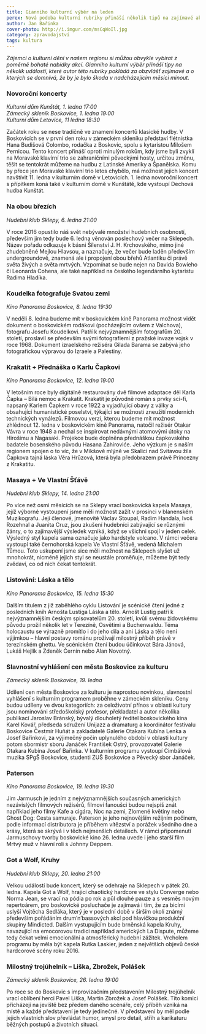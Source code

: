```yaml
---
title: Gianniho kulturní výběr na leden
perex: Nová podoba kulturní rubriky přináší několik tipů na zajímavé akce v regionu, které by bylo škoda minout.
author: Jan Bařinka
cover-photo: http://i.imgur.com/msCqWoIl.jpg
category: zpravodajství
tags: kultura
---
```


*Zájemci o kulturní dění v našem regionu si můžou obvykle vybírat z poměrně bohaté nabídky akcí. Gianniho kulturní výběr přináší tipy na několik událostí, které autor této rubriky pokládá za obzvlášť zajímavé a o kterých se domnívá, že by je bylo škoda v nadcházejícím měsíci minout.*

### Novoroční koncerty

*Kulturní dům Kunštát, 1. ledna 17:00*  
*Zámecký skleník Boskovice, 1. ledna 19:00*  
*Kulturní dům Letovice, 11 ledna 18:30*  

Začátek roku se nese tradičně ve znamení koncertů klasické hudby. V Boskovicích se v první den roku v zámeckém skleníku představí flétnistka Hana Budišová Colombo, rodačka z Boskovic, spolu s kytaristou Milošem Pernicou. Tento koncert přináší oproti minulým rokům, kdy jsme byli zvyklí na Moravské klavírní trio se zahraničními pěveckými hosty, určitou změnu, těšit se tentokrát můžeme na hudbu z Latinské Ameriky a Španělska. Komu by přece jen Moravské klavírní trio letos chybělo, má možnost jejich koncert navštívit 11. ledna v kulturním domě v Letovicích. 1. ledna novoroční koncert s přípitkem koná také v kulturním domě v Kunštátě, kde vystoupí Dechová hudba Kunštát.

### Na obou březích

*Hudební klub Sklepy, 6. ledna 21:00*

V roce 2016 opustilo náš svět nebývalé množství hudebních osobností, především jim tedy bude 6. ledna věnován poslechový večer na Sklepech. Název pořadu odkazuje k básni Šílenství J. H. Krchovského, mimo jiné zhudebněné Mejlou Hlavsou, a naznačuje, že večer bude laděn především undergroundově, znamená ale i propojení obou břehů Atlantiku či právě světa živých a světa mrtvých. Vzpomínat se bude nejen na Davida Bowieho či Leonarda Cohena, ale také například na českého legendárního kytaristu Radima Hladíka.

### Koudelka fotografuje Svatou zemi

*Kino Panorama Boskovice, 8. ledna 19:30*

V neděli 8. ledna budeme mít v boskovickém kině Panorama možnost vidět dokument o boskovickém rodákovi (pocházejícím ovšem z Valchova), fotografu Josefu Koudelkovi. Patří k nejvýznamnějším fotografům 20. století, proslavil se především svými fotografiemi z pražské invaze vojsk v roce 1968. Dokument izraelského režiséra Gilada Barama se zabývá jeho fotografickou výpravou do Izraele a Palestiny.

### Krakatit + Přednáška o Karlu Čapkovi

*Kino Panorama Boskovice, 12. ledna 19:00*

V letošním roce byly digitálně restaurovány dvě filmové adaptace děl Karla Čapka – Bílá nemoc a Krakatit. Krakatit je původně román s prvky sci-fi, napsaný Karlem Čapkem v roce 1922 a vyjadřující obavy z války a obsahující humanistické poselství, týkající se možnosti zneužití moderních technických vynálezů. Filmovou verzi, kterou budeme mít možnost zhlédnout 12. ledna v boskovickém kině Panorama, natočil režisér Otakar Vávra v roce 1948 a nechal se inspirovat nedávnými atomovými útoky na Hirošimu a Nagasaki. Projekce bude doplněna přednáškou čapkovského badatele bosenského původu Hasana Zahiroviće. Jeho výzkum je s naším regionem spojen o to víc, že v Mikšově mlýně ve Skalici nad Svitavou žila Čapkova tajná láska Věra Hrůzová, která byla předobrazem právě Princezny z Krakatitu.

### Masaya + Ve Vlastní Šťávě

*Hudební klub Sklepy, 14. ledna 21:00*

Po více než osmi měsících se na Sklepy vrací boskovická kapela Masaya, jejíž výborné vystoupení jsme měli možnost zažít v prosinci v blanenském Muzikografu. Její členové, jmenovitě Václav Stoupal, Radim Handala, Ivoš Rozehnal a Juanita Cruz, jsou zkušení hudebníci zabývající se různými žánry, o to zajímavější výsledek vzniká, když se všichni spojí v jeden celek. Výsledný styl kapela sama označuje jako hardstyle volcano. V rámci večera vystoupí také černohorská kapela Ve Vlastní Šťávě, vedená Michalem Tůmou. Toto uskupení jsme sice měli možnost na Sklepech slyšet už mnohokrát, nicméně jejich styl se neustále proměňuje, můžeme být tedy zvědaví, co od nich čekat tentokrát.

### Listování: Láska a tělo

*Kino Panorama Boskovice, 15. ledna 15:30*

Dalším titulem z již zaběhlého cyklu Listování je scénické čtení jedné z posledních knih Arnošta Lustiga Láska a tělo. Arnošt Lustig patří k nejvýznamnějším českým spisovatelům 20. století, kvůli svému židovskému původu prožil několik let v Terezíně, Osvětimi a Buchenwaldu. Téma holocaustu se výrazně promítlo i do jeho díla a ani Láska a tělo není výjimkou – hlavní postavy románu prožívají  milostný příběh právě v terezínském ghettu. Ve scénickém čtení budou účinkovat Bára Jánová, Lukáš Hejlík a Zdeněk Černín nebo Alan Novotný.

### Slavnostní vyhlášení cen města Boskovice za kulturu

*Zámecký skleník Boskovice, 19. ledna*

Udílení cen města Boskovice za kulturu je naprostou novinkou, slavnostní vyhlášení s kulturním programem proběhne v zámeckém skleníku. Ceny budou udíleny ve dvou kategoriích: za celoživotní přínos v oblasti kultury jsou nominováni středoškolský profesor, překladatel a autor několika publikací Jaroslav Bránský, bývalý dlouholetý ředitel boskovického kina Karel Kovář, předseda sdružení Unijazz a dramaturg a koordinátor festivalu Boskovice Čestmír Huňát a zakladatelé Galerie Otakara Kubína Lenka a Josef Bařinkovi, za výjimečný počin uplynulého období v oblasti kultury potom sbormistr sboru Janáček František Ostrý, provozovatel Galerie Otakara Kubína Josef Bařinka. V kulturním programu vystoupí Cimbálová muzika SPgŠ Boskovice, studenti ZUŠ Boskovice a Pěvecký sbor Janáček.

### Paterson

*Kino Panorama Boskovice, 19. ledna 19:30*

Jim Jarmusch je jedním z nejvýznamnějších současných amerických nezávislých filmových režisérů, filmoví fanoušci budou nejspíš znát například jeho filmy Kafe a cigára, Noc na zemi, Zlomené květiny nebo Ghost Dog: Cesta samuraje. Paterson je jeho nejnovějším režijním počinem, podle informací distributora je příběhem vítězství a porážek všedního dne a krásy, která se skrývá i v těch nejmenších detailech. V rámci připomenutí Jarmuschovy tvorby boskovické kino 26. ledna uvede i jeho starší film Mrtvý muž v hlavní roli s Johnny Deppem.

### Got a Wolf, Kruhy

*Hudební klub Sklepy, 20. ledna 21:00*

Velkou událostí bude koncert, který se odehraje na Sklepech v pátek 20. ledna. Kapela Got a Wolf, hrající chaotický hardcore ve stylu Converge nebo Norma Jean, se vrací na pódia po rok a půl dlouhé pauze a s vesměs novým repertoárem, pro boskovické posluchače je zajímavá i tím, že za bicími uslyší Vojtěcha Sedláka, který je v poslední době v širším okolí známý především pořádáním drum’n’bassových akcí pod hlavičkou produkční skupiny Mindicted. Dalším vystupujícím bude brněnská kapela Kruhy, navazující na emocorovou tradici například amerických La Dispute, můžeme tedy čekat velmi emocionální a atmosférický hudební zážitek. Vrcholem programu by měla být kapela Rutka Laskier, jeden z největších objevů české hardcorové scény roku 2016.

### Milostný trojúhelník – Liška, Zbrožek, Polášek

*Zámecký skleník Boskovice, 26. ledna 19:00*

Po roce se do Boskovic s improvizačním představením Milostný trojúhelník vrací oblíbení herci Pavel Liška, Martin Zbrožek a Josef Polášek. Tito komici přicházejí na jeviště bez předem daného scénáře, celý příběh vzniká na místě a každé představení je tedy jedinečné. V představení by měl podle jejich vlastních slov převládat humor, smysl pro detail, střih a karikaturu běžných postupů a životních situací.
